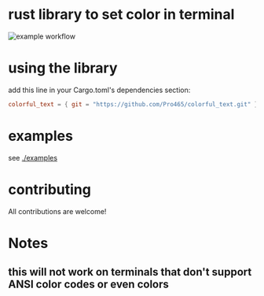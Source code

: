 # rust library to set color in terminal
![example workflow](https://github.com/Pro465/colorful_text/actions/workflows/rust.yml/badge.svg)

# using the library
add this line in your Cargo.toml's dependencies section:
```toml
colorful_text = { git = "https://github.com/Pro465/colorful_text.git" }
```

# examples
see [./examples](./examples)

# contributing
All contributions are welcome!

# Notes
## this will not work on terminals that don't support ANSI color codes or even colors
